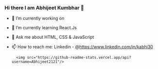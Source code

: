 ### Hi there I am Abhijeet Kumbhar 👋

- 🔭 I’m currently working on 
- 🌱 I’m currently learning React.Js
- 💬 Ask me about HTML, CSS & JavaScript
- 📫 How to reach me: 
          Linkedin - @https://www.linkedin.com/in/kabhi30
          
        <img src="https://github-readme-stats.vercel.app/api?username=Abhijeet2121"/>
